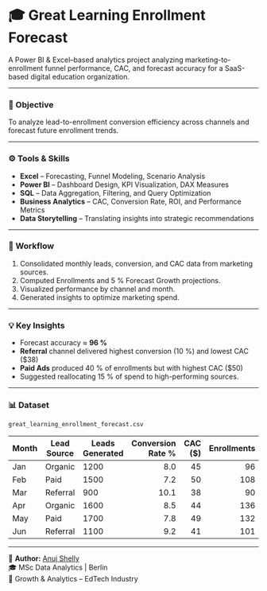 # 🎓 Great Learning Enrollment Forecast

A Power BI & Excel–based analytics project analyzing marketing-to-enrollment funnel performance, CAC, and forecast accuracy for a SaaS-based digital education organization.

---

### 🎯 Objective
To analyze lead-to-enrollment conversion efficiency across channels and forecast future enrollment trends.

---

### ⚙️ Tools & Skills
- **Excel** – Forecasting, Funnel Modeling, Scenario Analysis  
- **Power BI** – Dashboard Design, KPI Visualization, DAX Measures  
- **SQL** – Data Aggregation, Filtering, and Query Optimization  
- **Business Analytics** – CAC, Conversion Rate, ROI, and Performance Metrics  
- **Data Storytelling** – Translating insights into strategic recommendations 

---

### 🧩 Workflow
1. Consolidated monthly leads, conversion, and CAC data from marketing sources.  
2. Computed Enrollments and 5 % Forecast Growth projections.  
3. Visualized performance by channel and month.  
4. Generated insights to optimize marketing spend.

---

### 💡 Key Insights
- Forecast accuracy ≈ **96 %**  
- **Referral** channel delivered highest conversion (10 %) and lowest CAC ($38)  
- **Paid Ads** produced 40 % of enrollments but with highest CAC ($50)  
- Suggested reallocating 15 % of spend to high-performing sources.

---

### 📊 Dataset
`great_learning_enrollment_forecast.csv`

| Month | Lead Source | Leads Generated | Conversion Rate % | CAC ($) | Enrollments | Forecast Enrollments |
|--------|-------------|----------------|------------------:|---------:|-------------:|---------------------:|
| Jan | Organic | 1200 | 8.0 | 45 | 96 | 100 |
| Feb | Paid | 1500 | 7.2 | 50 | 108 | 113 |
| Mar | Referral | 900 | 10.1 | 38 | 90 | 94 |
| Apr | Organic | 1600 | 8.5 | 44 | 136 | 142 |
| May | Paid | 1700 | 7.8 | 49 | 132 | 138 |
| Jun | Referral | 1100 | 9.2 | 41 | 101 | 106 |


---

👤 **Author:** [Anuj Shelly](https://www.linkedin.com/in/anuj-shelly)  
🎓 MSc Data Analytics | Berlin  
💼 Growth & Analytics – EdTech Industry

